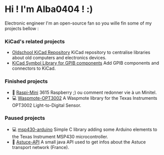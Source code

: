 # Hi ! I'm Alba0404 ! :)

Electronic engineer I'm an open-source fan so you wille fin some of my projects bellow :

 ### KiCad's related projects
  * [Oldschool KiCad Repository](https://github.com/Oldschool-Computers-KiCad-repository/oldschool-kicad-repository) KiCad repository to centralise libraries about old computers and electronics devices.
  * [KiCad Symbol Library for GPIB components](https://github.com/Alba0404/gpib-kicad-library) Add GPIB components and connectors to KiCad.

### Finished projects
  * 💾 [Raspi-Mini](https://github.com/Alba0404/Raspi-Mini) 3615 Raspberry ;) ou comment redonner vie à un Minitel.
  * 💻 [Waspmote-OPT3002](https://github.com/Alba0404/Waspmote-OPT3002) A Waspmote library for the Texas Instruments OPT3002 Light-to-Digital Sensor.

### Paused projects
  * 💻 [msp430-arduino](https://github.com/Alba0404/msp430-arduino) Simple C library adding some Arduino elements to the Texas Instrument MSP430 microcontroller.  
  * 🚊 [Astuce-API](https://github.com/Alba0404/Astuce-API) A small java API used to get infos about the Astuce transport network (France).
